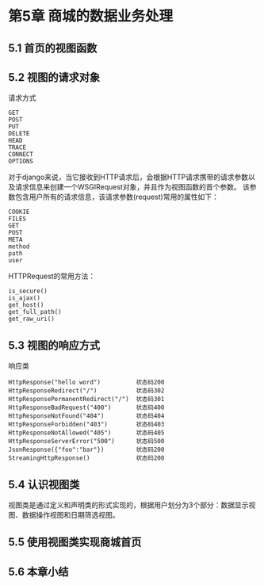 # 第5章 商城的数据业务处理

## 5.1 首页的视图函数


## 5.2 视图的请求对象

请求方式
```text
GET
POST
PUT
DELETE
HEAD
TRACE
CONNECT
OPTIONS
```
对于django来说，当它接收到HTTP请求后，会根据HTTP请求携带的请求参数以及请求信息来创建一个WSGIRequest对象，并且作为视图函数的首个参数。
该参数包含用户所有的请求信息，该请求参数(request)常用的属性如下：
```text
COOKIE
FILES
GET
POST
META
method
path
user

```

HTTPRequest的常用方法：
```text
is_secure()
is_ajax()
get_host()
get_full_path()
get_raw_uri()

```

## 5.3 视图的响应方式

响应类
```text
HttpResponse("hello word")          状态码200
HttpResponseRedirect("/")           状态码302
HttpResponsePermanentRedirect("/")  状态码301
HttpResponseBadRequest("400")       状态码400
HttpResponseNotFound("404")         状态码404
HttpResponseForbidden("403")        状态码403
HttpResponseNotAllowed("405")       状态码405
HttpResponseServerError("500")      状态码500
JsonResponse({"foo":"bar"})         状态码200
StreamingHttpResponse()             状态码200

```

## 5.4 认识视图类
视图类是通过定义和声明类的形式实现的，根据用户划分为3个部分：数据显示视图、数据操作视图和日期筛选视图。


## 5.5 使用视图类实现商城首页


## 5.6 本章小结
 